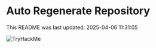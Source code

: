 # Auto Regenerate Repository

This README was last updated: 2025-04-06 11:31:05

 ![TryHackMe](https://tryhackme.com/badge/533634)